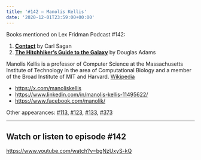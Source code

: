 ```yaml
---
title: '#142 – Manolis Kellis'
date: '2020-12-01T23:59:00+00:00'
---
```


Books mentioned on Lex Fridman Podcast #142:

1. <b><a href="https://amzn.to/3F2duVx" target="_blank" rel="sponsored noopener noreferrer">Contact</a></b> by Carl Sagan
2. <b><a href="https://amzn.to/3XWgVWs" target="_blank" rel="sponsored noopener noreferrer">The Hitchhiker’s Guide to the Galaxy</a></b> by Douglas Adams

<!--more-->

Manolis Kellis is a professor of Computer Science at the Massachusetts Institute of Technology in the area of Computational Biology and a member of the Broad Institute of MIT and Harvard. <a href="https://en.wikipedia.org/wiki/Manolis_Kellis" target="_blank">Wikipedia</a>

- <a href="https://x.com/manoliskellis" target="_blank">https://x.com/manoliskellis</a>
- <a href="https://www.linkedin.com/in/manolis-kellis-11495622/" target="_blank">https://www.linkedin.com/in/manolis-kellis-11495622/</a>
- <a href="https://www.facebook.com/manolik/" target="_blank">https://www.facebook.com/manolik/</a>

Other appearances: [\#113](/113-manolis-kellis/), [\#123](/123-manolis-kellis/), [\#133](/133-manolis-kellis/), [\#373](/373-manolis-kellis/)

- - - - - -

## Watch or listen to episode #142

<https://www.youtube.com/watch?v=bgNzUxyS-kQ>